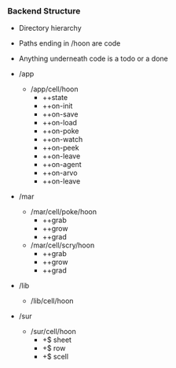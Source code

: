 ### Backend Structure

* Directory hierarchy
* Paths ending in /hoon are code
* Anything underneath code is a todo or a done

* /app
    * /app/cell/hoon
        * ++state
        * ++on-init
        * ++on-save
        * ++on-load
        * ++on-poke
        * ++on-watch
        * ++on-peek
        * ++on-leave
        * ++on-agent
        * ++on-arvo
        * ++on-leave
* /mar
    * /mar/cell/poke/hoon
        * ++grab
        * ++grow
        * ++grad
    * /mar/cell/scry/hoon
        * ++grab
        * ++grow
        * ++grad
* /lib
    * /lib/cell/hoon
* /sur
    * /sur/cell/hoon
        * +$ sheet
        * +$ row
        * +$ scell